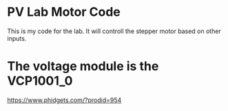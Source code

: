 # PV Lab Motor Code
 This is my code for the lab. It will controll the stepper motor based on other inputs.


# The voltage module is the VCP1001_0 
https://www.phidgets.com/?prodid=954
